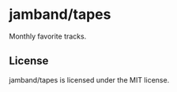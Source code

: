 # jamband/tapes

Monthly favorite tracks.

## License

jamband/tapes is licensed under the MIT license.
